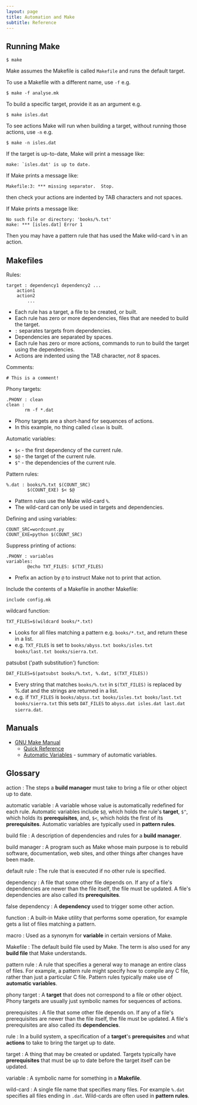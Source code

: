 ```yaml
---
layout: page
title: Automation and Make
subtitle: Reference
---
```


## Running Make

~~~ {.bash}
$ make
~~~

Make assumes the Makefile is called `Makefile` and runs the default target.

To use a Makefile with a different name, use `-f` e.g.

~~~ {.bash}
$ make -f analyse.mk
~~~

To build a specific target, provide it as an argument e.g.

~~~ {.bash}
$ make isles.dat
~~~

To see actions Make will run when building a target, without running those actions, use `-n` e.g.

~~~ {.bash}
$ make -n isles.dat
~~~

If the target is up-to-date, Make will print a message like:

~~~ {.output}
make: `isles.dat' is up to date.
~~~

If Make prints a message like:

~~~ {.error}
Makefile:3: *** missing separator.  Stop.
~~~

then check your actions are indented by TAB characters and not spaces.

If Make prints a message like:

~~~ {.error}
No such file or directory: 'books/%.txt'
make: *** [isles.dat] Error 1
~~~

Then you may have a pattern rule that has used the Make wild-card `%` in an action.

## Makefiles

Rules:

~~~ {.make}
target : dependency1 dependency2 ...
	action1
	action2
        ...
~~~

* Each rule has a target, a file to be created, or built.
* Each rule has zero or more dependencies, files that are needed to build the target.
* `:` separates targets from dependencies.
* Dependencies are separated by spaces.
* Each rule has zero or more actions, commands to run to build the target using the dependencies.
* Actions are indented using the TAB character, *not* 8 spaces.

Comments:

~~~ {.make}
# This is a comment!
~~~

Phony targets:

~~~ {.make}
.PHONY : clean
clean :
       rm -f *.dat
~~~

* Phony targets are a short-hand for sequences of actions. 
* In this example, no thing called `clean` is built.

Automatic variables:

* `$<` - the first dependency of the current rule.
* `$@` - the target of the current rule.
* `$^` - the dependencies of the current rule.

Pattern rules:

~~~ {.make}
%.dat : books/%.txt $(COUNT_SRC)
        $(COUNT_EXE) $< $@
~~~

* Pattern rules use the Make wild-card `%`.
* The wild-card can only be used in targets and dependencies.

Defining and using variables:

~~~ {.make}
COUNT_SRC=wordcount.py
COUNT_EXE=python $(COUNT_SRC)
~~~

Suppress printing of actions:

~~~ {.make}
.PHONY : variables
variables:
        @echo TXT_FILES: $(TXT_FILES)
~~~

* Prefix an action by `@` to instruct Make not to print that action.

Include the contents of a Makefile in another Makefile:

~~~ {.make}
include config.mk
~~~

wildcard function:

~~~ {.make}
TXT_FILES=$(wildcard books/*.txt)
~~~

* Looks for all files matching a pattern e.g. `books/*.txt`, and return these in a list.
* e.g. `TXT_FILES` is set to `books/abyss.txt books/isles.txt books/last.txt books/sierra.txt`.

patsubst ('path substitution') function:

~~~ {.make}
DAT_FILES=$(patsubst books/%.txt, %.dat, $(TXT_FILES))
~~~

* Every string that matches `books/%.txt` in `$(TXT_FILES)` is replaced by %.dat and the strings are returned in a list.
* e.g. if `TXT_FILES` is `books/abyss.txt books/isles.txt books/last.txt books/sierra.txt` this sets `DAT_FILES` to `abyss.dat isles.dat last.dat sierra.dat`.

## Manuals

* [GNU Make Manual](https://www.gnu.org/software/make/manual/)
  - [Quick Reference](https://www.gnu.org/software/make/manual/html_node/Quick-Reference.html)
  - [Automatic Variables](https://www.gnu.org/software/make/manual/html_node/Automatic-Variables.html) - summary of automatic variables.

## Glossary

action
:   The steps a **build manager** must take to bring a file or other
    object up to date.

automatic variable
:   A variable whose value is automatically redefined for each rule.
    Automatic variables include `$@`, which holds the rule's
    **target**, `$^`, which holds its **prerequisites**, and, `$<`,
    which holds the first of its **prerequisites**.
    Automatic variables are typically used in **pattern rules**.

build file
:   A description of dependencies and rules for a **build manager**.

build manager
:   A program such as Make whose main purpose is to rebuild software,
    documentation, web sites, and other things after changes have been
    made.

default rule
:   The rule that is executed if no other rule is specified.

dependency
:   A file that some other file depends on. If any of a file's
    dependencies are newer than the file itself, the file must be
    updated. A file's dependencies are also called its
    **prerequisites**.

false dependency
:   A **dependency** used to trigger some other action.

function
:   A built-in Make utility that performs some operation, for example 
    gets a list of files matching a pattern.    

macro
:   Used as a synonym for **variable** in certain versions of Make.

Makefile
:   The default build file used by Make. The term is also used
    for any **build file** that Make understands.

pattern rule
:   A rule that specifies a general way to manage an entire class of
    files. For example, a pattern rule might specify how to compile
    any C file, rather than just a particular C file. Pattern rules
    typically make use of **automatic variables**.

phony target
:   A **target** that does not correspond to a file or other object.
    Phony targets are usually just symbolic names for sequences of
    actions.

prerequisites
:   A file that some other file depends on. If any of a file's
    prerequisites are newer than the file itself, the file must be
    updated. A file's prerequisites are also called its
    **dependencies**.

rule
:   In a build system, a specification of a **target**'s
    **prerequisites** and what **actions** to take to bring the
    target up to date.

target
:   A thing that may be created or updated. Targets typically have
    **prerequisites** that must be up to date before the target itself
    can be updated.

variable
:   A symbolic name for something in a **Makefile**.

wild-card
:   A single file name that specifies many files. For example `%.dat`
    specifies all files ending in `.dat`. Wild-cards are often used
    in **pattern rules**.
